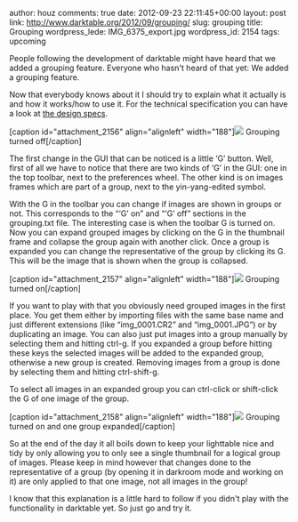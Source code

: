 author: houz
comments: true
date: 2012-09-23 22:11:45+00:00
layout: post
link: http://www.darktable.org/2012/09/grouping/
slug: grouping
title: Grouping
wordpress_lede: IMG_6375_export.jpg
wordpress_id: 2154
tags: upcoming

People following the development of darktable might have heard that we added a grouping feature. Everyone who hasn't heard of that yet: We added a grouping feature.

Now that everybody knows about it I should try to explain what it actually is and how it works/how to use it. For the technical specification you can have a look at [the design specs](https://github.com/darktable-org/darktable/blob/master/doc/grouping.txt).

[caption id="attachment_2156" align="alignleft" width="188"][![](http://www.darktable.org/wp-content/uploads/2012/09/grouping_off-188x104.jpg)](http://www.darktable.org/2012/09/grouping/grouping_off/) Grouping turned off[/caption]

The first change in the GUI that can be noticed is a little ‘G’ button. Well, first of all we have to notice that there are two kinds of ‘G’ in the GUI: one in the top toolbar, next to the preferences wheel. The other kind is on images frames which are part of a group, next to the yin-yang-edited symbol.

With the G in the toolbar you can change if images are shown in groups or not. This corresponds to the “‘G’ on” and “‘G’ off” sections in the grouping.txt file. The interesting case is when the toolbar G is turned on. Now you can expand grouped images by clicking on the G in the thumbnail frame and collapse the group again with another click. Once a group is expanded you can change the representative of the group by clicking its G. This will be the image that is shown when the group is collapsed.

[caption id="attachment_2157" align="alignleft" width="188"][![](http://www.darktable.org/wp-content/uploads/2012/09/grouping_on-188x104.jpg)](http://www.darktable.org/2012/09/grouping/grouping_on/) Grouping turned on[/caption]

If you want to play with that you obviously need grouped images in the first place. You get them either by importing files with the same base name and just
different extensions (like “img_0001.CR2” and “img_0001.JPG”) or by duplicating an image. You can also just put images into a group manually by selecting them
and hitting ctrl-g. If you expanded a group before hitting these keys the selected images will be added to the expanded group, otherwise a new group is
created. Removing images from a group is done by selecting them and hitting ctrl-shift-g.

To select all images in an expanded group you can ctrl-click or shift-click the G of one image of the group.

[caption id="attachment_2158" align="alignleft" width="188"][![](http://www.darktable.org/wp-content/uploads/2012/09/group_expanded-188x104.jpg)](http://www.darktable.org/2012/09/grouping/group_expanded/) Grouping turned on and one group expanded[/caption]

So at the end of the day it all boils down to keep your lighttable nice and tidy by only allowing you to only see a single thumbnail for a logical group of images. Please keep in mind however that changes done to the representative of a group (by opening it in darkroom mode and working on it) are only applied to that one image, not all images in the group!

I know that this explanation is a little hard to follow if you didn't play with the functionality in darktable yet. So just go and try it.
